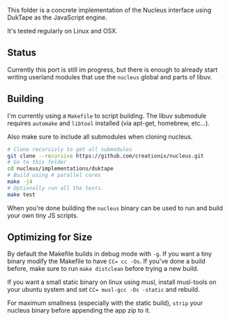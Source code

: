 This folder is a concrete implementation of the Nucleus interface using DukTape as the JavaScript engine.

It's tested regularly on Linux and OSX.

## Status

Currently this port is still im progress, but there is enough to already start
writing userland modules that use the `nucleus` global and parts of libuv.

## Building

I'm currently using a `Makefile` to script building.  The libuv submodule
requires `automake` and `libtool` installed (via apt-get, homebrew, etc...).

Also make sure to include all submodules when cloning nucleus.

```sh
# Clone recursivly to get all submodules
git clone --recursive https://github.com/creationix/nucleus.git
# Go to this folder
cd nucleus/implementations/duktape
# Build using 4 parallel cores
make -j4
# Optionally run all the tests.
make test
```

When you're done building the `nucleus` binary can be used to run and build your
own tiny JS scripts.

## Optimizing for Size

By default the Makefile builds in debug mode with `-g`.  If you want a tiny
binary modify the Makefile to have `CC= cc -Os`.  If you've done a build before,
make sure to run `make distclean` before trying a new build.

If you want a small static binary on linux using musl, install musl-tools on
your ubuntu system and set `CC= musl-gcc -Os -static` and rebuild.

For maximum smallness (especially with the static build), `strip` your nucleus
binary before appending the app zip to it.

